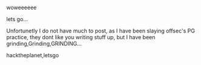 woweeeeee

lets go...

Unfortunetly I do not have much to post, as I have been slaying offsec's PG practice, they dont like you writing stuff up, but I have been grinding,Grinding,GRINDING...

hacktheplanet,letsgo
